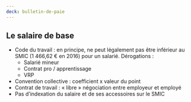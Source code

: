 ```yaml
---
deck: bulletin-de-paie
---
```


## Le salaire de base

* Code du travail : en principe, ne peut légalement pas être inférieur au SMIC <span class="info">(1 466,62 € en 2016)</span> pour un salarié. Dérogations :
  * Salarié mineur
  * Contrat pro / apprentissage
  * VRP
* Convention collective : coefficient x valeur du point
* Contrat de travail : « libre » négociation entre employeur et employé
* Pas d’indexation du salaire et de ses accessoires sur le SMIC
